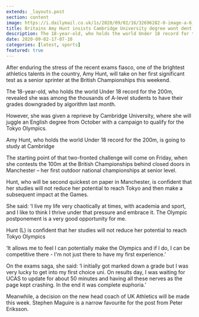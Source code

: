```yaml
---
extends: _layouts.post
section: content
image: https://i.dailymail.co.uk/1s/2020/09/02/16/32696282-0-image-a-6_1599060071206.jpg 
title: Britains Amy Hunt insists Cambridge University degree wont dent bid to qualify for Tokyo Olympics 
description: The 18-year-old, who holds the world Under 18 record for the 200m, will juggle an English degree from October with a campaign to qualify for the Tokyo Olympics. 
date: 2020-09-02-17-07-10 
categories: [latest, sports] 
featured: true 
--- 
```

After enduring the stress of the recent exams fiasco, one of the brightest athletics talents in the country, Amy Hunt, will take on her first significant test as a senior sprinter at the British Championships this weekend.

The 18-year-old, who holds the world Under 18 record for the 200m, revealed she was among the thousands of A-level students to have their grades downgraded by algorithm last month. 

However, she was given a reprieve by Cambridge University, where she will juggle an English degree from October with a campaign to qualify for the Tokyo Olympics.

Amy Hunt, who holds the world Under 18 record for the 200m, is going to study at Cambridge

The starting point of that two-fronted challenge will come on Friday, when she contests the 100m at the British Championships behind closed doors in Manchester – her first outdoor national championships at senior level.

Hunt, who will be second quickest on paper in Manchester, is confident that her studies will not reduce her potential to reach Tokyo and then make a subsequent impact at the Games. 

She said: ‘I live my life very chaotically at times, with academia and sport, and I like to think I thrive under that pressure and embrace it. The Olympic postponement is a very good opportunity for me.

Hunt (L) is confident that her studies will not reduce her potential to reach Tokyo Olympics

‘It allows me to feel I can potentially make the Olympics and if I do, I can be competitive there - I'm not just there to have my first experience.’

On the exams saga, she said: ‘I initially got marked down a grade but I was very lucky to get into my first choice uni. On results day, I was waiting for UCAS to update for about 50 minutes and having all these nerves as the page kept crashing. In the end it was complete euphoria.’

Meanwhile, a decision on the new head coach of UK Athletics will be made this week. Stephen Maguire is a narrow favourite for the post from Peter Eriksson.

